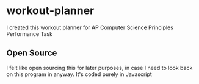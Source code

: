# workout-planner
I created this workout planner for AP Computer Science Principles Performance Task

## Open Source
I felt like open sourcing this for later purposes, in case I need to look back on this program in anyway. It's coded purely in Javascript
